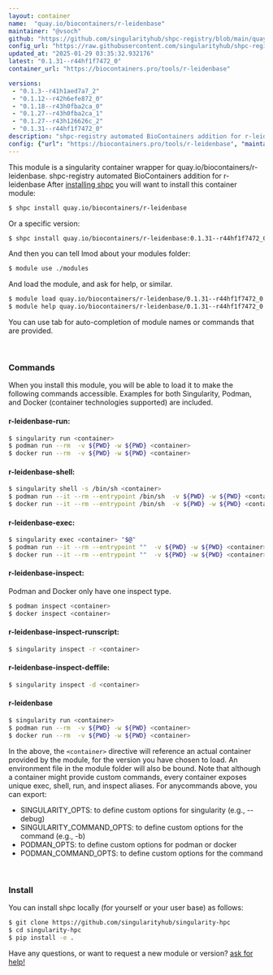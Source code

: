 ```yaml
---
layout: container
name:  "quay.io/biocontainers/r-leidenbase"
maintainer: "@vsoch"
github: "https://github.com/singularityhub/shpc-registry/blob/main/quay.io/biocontainers/r-leidenbase/container.yaml"
config_url: "https://raw.githubusercontent.com/singularityhub/shpc-registry/main/quay.io/biocontainers/r-leidenbase/container.yaml"
updated_at: "2025-01-29 03:35:32.932176"
latest: "0.1.31--r44hf1f7472_0"
container_url: "https://biocontainers.pro/tools/r-leidenbase"

versions:
 - "0.1.3--r41h1aed7a7_2"
 - "0.1.12--r42h6efe872_0"
 - "0.1.18--r43h0fba2ca_0"
 - "0.1.27--r43h0fba2ca_1"
 - "0.1.27--r43h126626c_2"
 - "0.1.31--r44hf1f7472_0"
description: "shpc-registry automated BioContainers addition for r-leidenbase"
config: {"url": "https://biocontainers.pro/tools/r-leidenbase", "maintainer": "@vsoch", "description": "shpc-registry automated BioContainers addition for r-leidenbase", "latest": {"0.1.31--r44hf1f7472_0": "sha256:b207ab3721a461f15553c926e11b13a8cca5f6bae075c082026c92cd7869adaa"}, "tags": {"0.1.3--r41h1aed7a7_2": "sha256:43657706238343db9e63c8e1f93281e483ac596397e1053d76667a1390a37d7b", "0.1.12--r42h6efe872_0": "sha256:213a1dbd67ec2ec223be713c0d72b673a03fa94926e40f9bc803b02eebcfdce1", "0.1.18--r43h0fba2ca_0": "sha256:f72cead2c5e3dbdfcaeb73894e065f9226aa20289e8c2dd834030135d9d01480", "0.1.27--r43h0fba2ca_1": "sha256:c2d4151f29d42322355e68ad0fd089978e6a29a725b792855c4d4ea5a25dbb60", "0.1.27--r43h126626c_2": "sha256:e9792a74175c837ed2892984a4966e5c8e27e3ad0f62e2b447d0694cfaf11e8f", "0.1.31--r44hf1f7472_0": "sha256:b207ab3721a461f15553c926e11b13a8cca5f6bae075c082026c92cd7869adaa"}, "docker": "quay.io/biocontainers/r-leidenbase"}
---
```


This module is a singularity container wrapper for quay.io/biocontainers/r-leidenbase.
shpc-registry automated BioContainers addition for r-leidenbase
After [installing shpc](#install) you will want to install this container module:


```bash
$ shpc install quay.io/biocontainers/r-leidenbase
```

Or a specific version:

```bash
$ shpc install quay.io/biocontainers/r-leidenbase:0.1.31--r44hf1f7472_0
```

And then you can tell lmod about your modules folder:

```bash
$ module use ./modules
```

And load the module, and ask for help, or similar.

```bash
$ module load quay.io/biocontainers/r-leidenbase/0.1.31--r44hf1f7472_0
$ module help quay.io/biocontainers/r-leidenbase/0.1.31--r44hf1f7472_0
```

You can use tab for auto-completion of module names or commands that are provided.

<br>

### Commands

When you install this module, you will be able to load it to make the following commands accessible.
Examples for both Singularity, Podman, and Docker (container technologies supported) are included.

#### r-leidenbase-run:

```bash
$ singularity run <container>
$ podman run --rm  -v ${PWD} -w ${PWD} <container>
$ docker run --rm  -v ${PWD} -w ${PWD} <container>
```

#### r-leidenbase-shell:

```bash
$ singularity shell -s /bin/sh <container>
$ podman run --it --rm --entrypoint /bin/sh  -v ${PWD} -w ${PWD} <container>
$ docker run --it --rm --entrypoint /bin/sh  -v ${PWD} -w ${PWD} <container>
```

#### r-leidenbase-exec:

```bash
$ singularity exec <container> "$@"
$ podman run --it --rm --entrypoint ""  -v ${PWD} -w ${PWD} <container> "$@"
$ docker run --it --rm --entrypoint ""  -v ${PWD} -w ${PWD} <container> "$@"
```

#### r-leidenbase-inspect:

Podman and Docker only have one inspect type.

```bash
$ podman inspect <container>
$ docker inspect <container>
```

#### r-leidenbase-inspect-runscript:

```bash
$ singularity inspect -r <container>
```

#### r-leidenbase-inspect-deffile:

```bash
$ singularity inspect -d <container>
```



#### r-leidenbase

```bash
$ singularity run <container>
$ podman run --rm  -v ${PWD} -w ${PWD} <container>
$ docker run --rm  -v ${PWD} -w ${PWD} <container>
```


In the above, the `<container>` directive will reference an actual container provided
by the module, for the version you have chosen to load. An environment file in the
module folder will also be bound. Note that although a container
might provide custom commands, every container exposes unique exec, shell, run, and
inspect aliases. For anycommands above, you can export:

 - SINGULARITY_OPTS: to define custom options for singularity (e.g., --debug)
 - SINGULARITY_COMMAND_OPTS: to define custom options for the command (e.g., -b)
 - PODMAN_OPTS: to define custom options for podman or docker
 - PODMAN_COMMAND_OPTS: to define custom options for the command

<br>

### Install

You can install shpc locally (for yourself or your user base) as follows:

```bash
$ git clone https://github.com/singularityhub/singularity-hpc
$ cd singularity-hpc
$ pip install -e .
```

Have any questions, or want to request a new module or version? [ask for help!](https://github.com/singularityhub/singularity-hpc/issues)